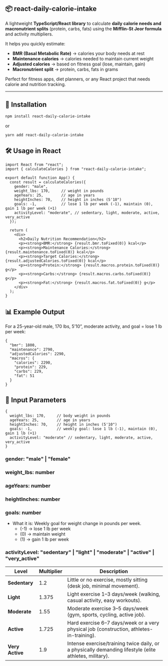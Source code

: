 ## 📦 react-daily-calorie-intake

A lightweight **TypeScript/React library** to calculate **daily calorie needs and macronutrient splits** (protein, carbs, fats) using the **Mifflin-St Jeor formula** and activity multipliers.  

It helps you quickly estimate:  
- **BMR (Basal Metabolic Rate)** → calories your body needs at rest  
- **Maintenance calories** → calories needed to maintain current weight  
- **Adjusted calories** → based on fitness goal (lose, maintain, gain)  
- **Macronutrient split** → protein, carbs, fats in grams  

Perfect for fitness apps, diet planners, or any React project that needs calorie and nutrition tracking.  

---

## 🚀 Installation

```bash
npm install react-daily-calorie-intake
```
or

```
yarn add react-daily-calorie-intake
```
## 🛠 Usage in React
```
import React from "react";
import { calculateCalories } from "react-daily-calorie-intake";

export default function App() {
  const result = calculateCalories({
    gender: "male",
    weight_lbs: 170,     // weight in pounds
    ageYears: 25,        // age in years
    heightInches: 70,    // height in inches (5'10")
    goals: -1,           // lose 1 lb per week (-1), maintain (0), gain 1 lb per week (+1)
    activityLevel: "moderate", // sedentary, light, moderate, active, very_active
  });

  return (
    <div>
      <h2>Daily Nutrition Recommendation</h2>
      <p><strong>BMR:</strong> {result.bmr.toFixed(0)} kcal</p>
      <p><strong>Maintenance Calories:</strong> {result.maintenance.toFixed(0)} kcal</p>
      <p><strong>Target Calories:</strong> {result.adjustedCalories.toFixed(0)} kcal</p>
      <p><strong>Protein:</strong> {result.macros.protein.toFixed(0)} g</p>
      <p><strong>Carbs:</strong> {result.macros.carbs.toFixed(0)} g</p>
      <p><strong>Fat:</strong> {result.macros.fat.toFixed(0)} g</p>
    </div>
  );
}
````
## 📊 Example Output

For a 25-year-old male, 170 lbs, 5’10”, moderate activity, and goal = lose 1 lb per week:
```
{
  "bmr": 1800,
  "maintenance": 2790,
  "adjustedCalories": 2290,
  "macros": {
    "calories": 2290,
    "protein": 229,
    "carbs": 229,
    "fat": 51
  }
}
```

## 🧾 Input Parameters
```
{
  weight_lbs: 170,     // body weight in pounds
  ageYears: 25,        // age in years
  heightInches: 70,    // height in inches (5'10")
  goals: -1,           // weekly goal: lose 1 lb (-1), maintain (0), gain 1 lb (+1)
  activityLevel: "moderate" // sedentary, light, moderate, active, very_active
}
```

### gender: "male" | "female"
### weight_lbs: number
### ageYears: number
### heightInches: number
### goals: number
  - What it is: Weekly goal for weight change in pounds per week.
      - (-1) → lose 1 lb per week
      - (0) → maintain weight
      - (1) → gain 1 lb per week
### activityLevel: "sedentary" | "light" | "moderate" | "active" | "very_active"
| Level           | Multiplier | Description                                                                                            |
| --------------- | ---------- | ------------------------------------------------------------------------------------------------------ |
| **Sedentary**   | 1.2        | Little or no exercise, mostly sitting (desk job, minimal movement).                                    |
| **Light**       | 1.375      | Light exercise 1–3 days/week (walking, casual activity, easy workouts).                                |
| **Moderate**    | 1.55       | Moderate exercise 3–5 days/week (gym, sports, cycling, active job).                                    |
| **Active**      | 1.725      | Hard exercise 6–7 days/week or a very physical job (construction, athletes-in-training).               |
| **Very Active** | 1.9        | Intense exercise/training twice daily, or a physically demanding lifestyle (elite athletes, military). |


